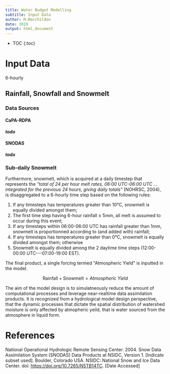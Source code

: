```yaml
---
title: Water Budget Modelling
subtitle: Input Data
author: M.Marchildon
date: 2019
output: html_document
---
```


* TOC
{:toc}


# Input Data
6-hourly









## Rainfall, Snowfall and Snowmelt
### Data Sources
#### CaPA-RDPA

_**todo**_

#### SNODAS

_**todo**_

<!-- moved to  -->
<!-- ### Optimized Critical Temperature Approach
The precipitation fields are proportioned into rainfall and snowfall amounts based using the "critical temperature" $(T_\text{crit})$ approach:

$$
\text{Rainfall}=
\begin{cases}
\text{Precipitation}, & T>T_\text{crit}\\
0 & \text{otherwise},
\end{cases}
$$

$$
\text{Snowfall}=
\begin{cases}
\text{Precipitation}, & T\leq T_\text{crit}\\
0 & \text{otherwise}.
\end{cases}
$$

An optimization routine is employed to determine $T_\text{crit}$ such that annual average snowfall is equal to annual average snowmelt to ensure minimal deviation from total precipitation.  -->

### Sub-daily Snowmelt
Furthermore, snowmelt, which is acquired at a daily timestep that represents the *"total of 24 per hour melt rates, 06:00 UTC-06:00 UTC ... integrated for the previous 24 hours, giving daily totals"* (NOHRSC, 2004), is disaggregated to a 6-hourly time step based on the following rules:

1. If any timesteps has temperatures greater than 10°C, snowmelt is equally divided amongst them;
1. The first time step having 6-hour rainfall $\geq$ 5mm, all melt is assumed to occur during this event;
1. If any timesteps within 06:00-06:00 UTC has rainfall greater than 1mm, snowmelt is proportionned according to (and added with) rainfall;
1. If any timesteps has temperatures greater than 0°C, snowmelt is equally divided amongst them; otherwise
1. Snowmelt is equally divided among the 2 daytime time steps (12:00-00:00 UTC---07:00-19:00 EST).

The final product, a single forcing termed "Atmospheric Yield" is inputted in the model.

$$\text{Rainfall} + \text{Snowmelt} = \textit{Atmospheric Yield}$$

The aim of the model design is to simulatneously reduce the amount of computational processes and leverage near-realtime data assimilation products. It is recognized from a hydrological model design perspective, that the dynamic processes that dictate the spatial distribution of watershed moisture is only affected by atmopheric yeild, that is water sourced from the atmosphere in liquid form.


# References

National Operational Hydrologic Remote Sensing Center. 2004. Snow Data Assimilation System (SNODAS) Data Products at NSIDC, Version 1. [Indicate subset used]. Boulder, Colorado USA. NSIDC: National Snow and Ice Data Center. doi: https://doi.org/10.7265/N5TB14TC. [Date Accessed]
